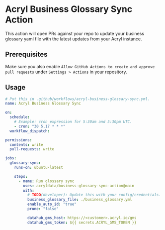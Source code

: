 # Acryl Business Glossary Sync Action

This action will open PRs against your repo to update your business glossary yaml file with the latest updates from your Acryl instance.

## Prerequisites

Make sure you also enable `Allow GitHub Actions to create and approve pull requests` under `Settings > Actions` in your repository.

## Usage

```yml
# Put this in .github/workflows/acryl-business-glossary-sync.yml.
name: Acryl Business Glossary Sync

on:
  schedule:
    # Example: cron expression for 5:30am and 5:30pm UTC.
    - cron: "30 5,17 * * *"
  workflow_dispatch:

permissions:
  contents: write
  pull-requests: write

jobs:
  glossary-sync:
    runs-on: ubuntu-latest

    steps:
      - name: Run glossary sync
        uses: acryldata/business-glossary-sync-action@main
        with:
          # TODO(developer): Update this with your config/credentials.
          business_glossary_file: ./business_glossary.yml
          enable_auto_id: "true"
          prune: "false"

          datahub_gms_host: https://<customer>.acryl.io/gms
          datahub_gms_token: ${{ secrets.ACRYL_GMS_TOKEN }}
```
